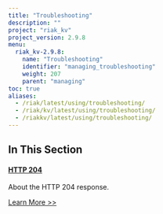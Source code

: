 ```yaml
---
title: "Troubleshooting"
description: ""
project: "riak_kv"
project_version: 2.9.8
menu:
  riak_kv-2.9.8:
    name: "Troubleshooting"
    identifier: "managing_troubleshooting"
    weight: 207
    parent: "managing"
toc: true
aliases:
  - /riak/latest/using/troubleshooting/
  - /riak/kv/latest/using/troubleshooting/
  - /riakkv/latest/using/troubleshooting/
---
```


[http 204]: ./http-204

## In This Section

#### [HTTP 204][http 204]

About the HTTP 204 response.

[Learn More >>][http 204]



